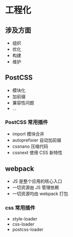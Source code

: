 # 工程化

## 涉及方面

- 组织
- 优化
- 构建
- 维护

## PostCSS

- 模块化
- 加前缀
- 兼容性问题
- ...

### PostCSS 常用插件

- import 模块合并
- autoprefixier 自动加前缀
- cssnano 压缩代码
- cssnext 使用 CSS 新特性

## webpack

- JS 是整个应用的核心入口
- 一切资源由 JS 管理依赖
- 一切资源均由 webpack 打包

### css 常用插件

- style-loader
- css-loader
- postcss-loader
